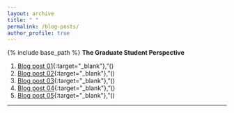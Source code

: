 ```yaml
---
layout: archive
title: " "
permalink: /blog-posts/
author_profile: true
---
```


{% include base_path %}
**The Graduate Student Perspective**
1. [Blog post 01](){:target="_blank"},”()
2. [Blog post 02](){:target="_blank"},”()
3. [Blog post 03](){:target="_blank"},”()
4. [Blog post 04](){:target="_blank"},”()
5. [Blog post 05](){:target="_blank"},”()


----------------------------------
  